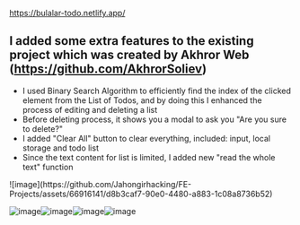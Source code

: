 https://bulalar-todo.netlify.app/

## I added some extra features to the existing project which was created by Akhror Web (https://github.com/AkhrorSoliev)
- I used Binary Search Algorithm to efficiently find the index of the clicked element from the List of Todos, and by doing this I enhanced the process of editing and deleting a list
- Before deleting process, it shows you a modal to ask you "Are you sure to delete?"
- I added "Clear All" button to clear everything, included: input, local storage and todo list
- Since the text content for list is limited, I added new "read the whole text" function 

<div style="display: flex; flex-wrap: wrap">
![image](https://github.com/Jahongirhacking/FE-Projects/assets/66916141/d8b3caf7-90e0-4480-a883-1c08a8736b52)

![image](https://github.com/Jahongirhacking/FE-Projects/assets/66916141/2f8f0e3b-bf44-4b5f-bc33-7d8787ecc0d2)

![image](https://github.com/Jahongirhacking/FE-Projects/assets/66916141/06de5b70-5e22-4ca3-a056-cc630b4d2687)

![image](https://github.com/Jahongirhacking/FE-Projects/assets/66916141/e0b28bfb-e026-482e-8ae7-cefdfedcf969)

![image](https://github.com/Jahongirhacking/FE-Projects/assets/66916141/2cb92552-da24-467f-884f-0887ef2d12bc)
</div>
